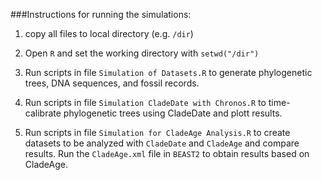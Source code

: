 ###Instructions for running the simulations:

1. copy all files to local directory (e.g. `/dir`)

2. Open `R` and set the working directory with `setwd("/dir")`

3. Run scripts in file `Simulation of Datasets.R` to generate phylogenetic trees, DNA sequences, and fossil records.

4. Run scripts in file `Simulation CladeDate with Chronos.R` to time-calibrate phylogenetic trees using CladeDate and plott results.

5. Run scripts in file `Simulation for CladeAge Analysis.R` to create datasets to be analyzed with `CladeDate` and `CladeAge` and compare results. Run the `CladeAge.xml` file in `BEAST2` to obtain results based on CladeAge.
